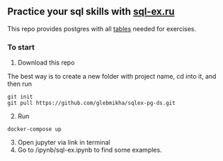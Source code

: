 ## Practice your sql skills with [sql-ex.ru](sql-ex.ru)

This repo provides postgres with all [tables](http://sql-ex.ru/help/select13.php#db_1) needed for exercises.

### To start

1. Download this repo

The best way is to create a new folder with project name, cd into it, and then run

```
git init
git pull https://github.com/glebmikha/sqlex-pg-ds.git
```

2. Run

```
docker-compose up
```

3. Open jupyter via link in terminal
4. Go to /ipynb/sql-ex.ipynb to find some examples.
